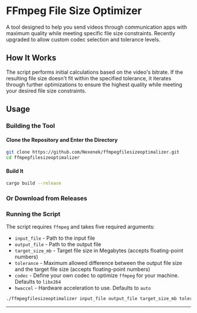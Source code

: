# FFmpeg File Size Optimizer

A tool designed to help you send videos through communication apps with maximum quality while meeting specific file size constraints. Recently upgraded to allow custom codec selection and tolerance levels.

## How It Works

The script performs initial calculations based on the video's bitrate. If the resulting file size doesn't fit within the specified tolerance, it iterates through further optimizations to ensure the highest quality while meeting your desired file size constraints.

## Usage

### Building the Tool

#### Clone the Repository and Enter the Directory
```bash
git clone https://github.com/Nexenek/ffmpegfilesizeoptimalizer.git
cd ffmpegfilesizeoptimalizer
```

#### Build It
```bash
cargo build --release
```

### Or Download from Releases

### Running the Script

The script requires `ffmpeg` and takes five required arguments:
- `input_file` - Path to the input file
- `output_file` - Path to the output file
- `target_size_mb` - Target file size in Megabytes (accepts floating-point numbers)
- `tolerance` - Maximum allowed difference between the output file size and the target file size (accepts floating-point numbers)
- `codec` - Define your own codec to optimize `ffmpeg` for your machine. Defaults to `libx264`
- `hwaccel` - Hardware acceleration to use. Defaults to `auto`

```bash
./ffmpegfilesizeoptimalizer input_file output_file target_size_mb tolerance codec hwaccel
```

---